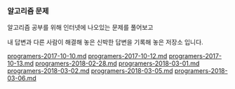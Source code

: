 ### 알고리즘 문제

알고리즘 공부를 위해 인터넷에 나오있는 문제를 풀어보고 

내 답변과 다른 사람이 해결해 놓은 신박한 답변을 기록해 놓은 저장소 입니다.

[programers-2017-10-10.md](https://github.com/zooozoo/algorithm/blob/master/programers-2017-10-10.md)
[programers-2017-10-12.md](https://github.com/zooozoo/algorithm/blob/master/programers-2017-10-12.md)
[programers-2017-10-13.md](https://github.com/zooozoo/algorithm/blob/master/programers-2017-10-13.md)
[programers-2018-02-28.md](https://github.com/zooozoo/algorithm/blob/master/programers-2018-02-28.md)
[programers-2018-03-01.md](https://github.com/zooozoo/algorithm/blob/master/programers-2018-03-01.md)
[programers-2018-03-02.md](https://github.com/zooozoo/algorithm/blob/master/programers-2018-03-02.md)
[programers-2018-03-05.md](https://github.com/zooozoo/algorithm/blob/master/programers-2018-03-05.md)
[programers-2018-03-06.md](https://github.com/zooozoo/algorithm/blob/master/programers-2018-03-06.md)
